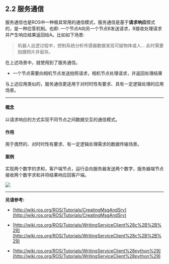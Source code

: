 ## 2.2 服务通信

服务通信也是ROS中一种极其常用的通信模式，服务通信是基于**请求响应**模式的，是一种应答机制。也即: 一个节点A向另一个节点B发送请求，B接收处理请求并产生响应结果返回给A。比如如下场景:

> 机器人巡逻过程中，控制系统分析传感器数据发现可疑物体或人... 此时需要拍摄照片并留存。

在上述场景中，就使用到了服务通信。

* 一个节点需要向相机节点发送拍照请求，相机节点处理请求，并返回处理结果

与上述应用类似的，服务通信更适用于对时时性有要求、具有一定逻辑处理的应用场景。

---

#### **概念**

以请求响应的方式实现不同节点之间数据交互的通信模式。

#### **作用**

用于偶然的、对时时性有要求、有一定逻辑处理需求的数据传输场景。

#### 案例

实现两个数字的求和，客户端节点，运行会向服务器发送两个数字，服务器端节点接收两个数字求和并将结果响应回客户端。

![](/assets/02.03_请求响应.gif)

---

**另请参考:**

* [http://wiki.ros.org/ROS/Tutorials/CreatingMsgAndSrv](http://wiki.ros.org/ROS/Tutorials/CreatingMsgAndSrv)

* [http://wiki.ros.org/ROS/Tutorials/WritingServiceClient%28c%2B%2B%29](http://wiki.ros.org/ROS/Tutorials/WritingServiceClient%28c%2B%2B%29)

* [http://wiki.ros.org/ROS/Tutorials/WritingServiceClient%28python%29](http://wiki.ros.org/ROS/Tutorials/WritingServiceClient%28python%29)



